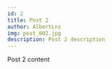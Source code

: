 ```yaml
---
id: 2
title: Post 2
author: AlbertLnz
img: post_002.jpg
description: Post 2 description
---
```


Post 2 content
